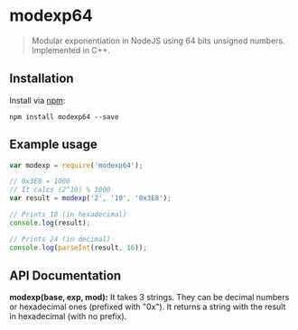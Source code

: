 
modexp64
========

> Modular exponentiation in NodeJS using 64 bits unsigned numbers. Implemented in C++.


Installation
------------

Install via [npm](https://npmjs.org/package/modexp64):

```shell
npm install modexp64 --save
```


Example usage
-------------

```js
var modexp = require('modexp64');

// 0x3E8 = 1000
// It calcs (2^10) % 1000
var result = modexp('2', '10', '0x3E8');

// Prints 18 (in hexadecimal)
console.log(result);

// Prints 24 (in decimal)
console.log(parseInt(result, 16));
```



API Documentation
-----------------

**modexp(base, exp, mod):** It takes 3 strings. They can be decimal numbers
or hexadecimal ones (prefixed with "0x"). It returns a string with the result
in hexadecimal (with no prefix).
